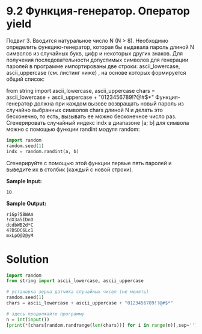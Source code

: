 # 9.2 Функция-генератор. Оператор yield

Подвиг 3. Вводится натуральное число N (N > 8). Необходимо определить функцию-генератор, которая бы выдавала пароль
длиной N символов из случайных букв, цифр и некоторых других знаков. Для получения последовательности допустимых
символов для генерации паролей в программе импортированы две строки: ascii_lowercase, ascii_uppercase (см. листинг ниже)
, на основе которых формируется общий список:

from string import ascii_lowercase, ascii_uppercase
chars = ascii_lowercase + ascii_uppercase + "0123456789!?@#$*"
Функция-генератор должна при каждом вызове возвращать новый пароль из случайно выбранных символов chars длиной N и
делать это бесконечно, то есть, вызывать ее можно бесконечное число раз. Сгенерировать случайный индекс indx в
диапазоне [a; b] для символа можно с помощью функции randint модуля random:

```python
import random
random.seed(1)
indx = random.randint(a, b)
```

Сгенерируйте с помощью этой функции первые пять паролей и выведите их в столбик (каждый с новой строки).

**Sample Input:**

```
10
```

**Sample Output:**

```
riGp?58WAm
!dX3a5IDnO
dcdbWB2d*C
4?DSDC6Lc1
mxLpQ@2@yM
```

# Solution

```python
import random
from string import ascii_lowercase, ascii_uppercase

# установка зерна датчика случайных чисел (не менять)
random.seed(1)
chars = ascii_lowercase + ascii_uppercase + "0123456789!?@#$*"

# здесь продолжайте программу
n = int(input())
[print(*[chars[random.randrange(len(chars))] for i in range(n)],sep='') for _ in range(5)]
```